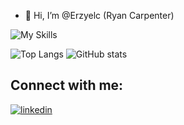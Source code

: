 - 👋 Hi, I’m @Erzyelc (Ryan Carpenter)

<!---
Erzyelc/Erzyelc is a ✨ special ✨ repository because its `README.md` (this file) appears on your GitHub profile.
You can click the Preview link to take a look at your changes.
--->

![My Skills](https://skillicons.dev/icons?i=js,tailwind,react,next,git,github)

![Top Langs](https://github-readme-stats.vercel.app/api/top-langs/?username=Erzyelc&theme=tokyonight)  ![GitHub stats](https://github-readme-stats.vercel.app/api?username=Erzyelc&show_icons=true&theme=tokyonight)


## Connect with me:
[![linkedin](https://skillicons.dev/icons?i=linkedin)](https://ryanjcarpenter)
